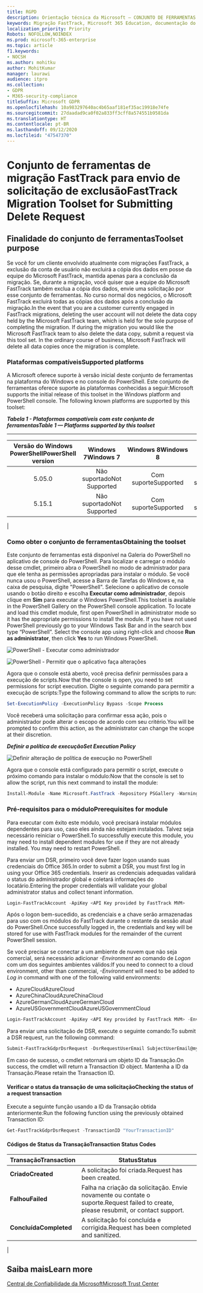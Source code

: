 ```yaml
---
title: RGPD
description: Orientação técnica da Microsoft — CONJUNTO DE FERRAMENTAS DE MIGRAÇÕES FASTTRACK PARA ENVIAR SOLICITAÇÃO DE EXCLUSÃO
keywords: Migração FastTrack, Microsoft 365 Education, documentação do Microsoft 365, RGPD
localization_priority: Priority
Robots: NOFOLLOW,NOINDEX
ms.prod: microsoft-365-enterprise
ms.topic: article
f1.keywords:
- NOCSH
ms.author: mohitku
author: MohitKumar
manager: laurawi
audience: itpro
ms.collection:
- GDPR
- M365-security-compliance
titleSuffix: Microsoft GDPR
ms.openlocfilehash: 10a983297640ac4b65aaf181ef35ac19918e74fe
ms.sourcegitcommit: 27daadad9ca0f02a833ff3cff8a574551b9581da
ms.translationtype: HT
ms.contentlocale: pt-BR
ms.lasthandoff: 09/12/2020
ms.locfileid: "47547370"
---
```

# <a name="fasttrack-migration-toolset-for-submitting-delete-request"></a><span data-ttu-id="e7baa-104">Conjunto de ferramentas de migração FastTrack para envio de solicitação de exclusão</span><span class="sxs-lookup"><span data-stu-id="e7baa-104">FastTrack Migration Toolset for Submitting Delete Request</span></span>

## <a name="toolset-purpose"></a><span data-ttu-id="e7baa-105">Finalidade do conjunto de ferramentas</span><span class="sxs-lookup"><span data-stu-id="e7baa-105">Toolset purpose</span></span>

<span data-ttu-id="e7baa-p101">Se você for um cliente envolvido atualmente com migrações FastTrack, a exclusão da conta de usuário não excluirá a cópia dos dados em posse da equipe do Microsoft FastTrack, mantida apenas para a conclusão da migração. Se, durante a migração, você quiser que a equipe do Microsoft FastTrack também exclua a cópia dos dados, envie uma solicitação por esse conjunto de ferramentas. No curso normal dos negócios, o Microsoft FastTrack excluirá todas as cópias dos dados após a conclusão da migração.</span><span class="sxs-lookup"><span data-stu-id="e7baa-p101">In the event that you are a customer currently engaged in FastTrack migrations, deleting the user account will not delete the data copy held by the Microsoft FastTrack team, which is held for the sole purpose of completing the migration. If during the migration you would like the Microsoft FastTrack team to also delete the data copy, submit a request via this tool set. In the ordinary course of business, Microsoft FastTrack will delete all data copies once the migration is complete.</span></span>

### <a name="supported-platforms"></a><span data-ttu-id="e7baa-109">Plataformas compatíveis</span><span class="sxs-lookup"><span data-stu-id="e7baa-109">Supported platforms</span></span>

<span data-ttu-id="e7baa-p102">A Microsoft oferece suporte à versão inicial deste conjunto de ferramentas na plataforma do Windows e no console do PowerShell. Este conjunto de ferramentas oferece suporte às plataformas conhecidas a seguir:</span><span class="sxs-lookup"><span data-stu-id="e7baa-p102">Microsoft supports the initial release of this  toolset in the Windows platform and PowerShell console. The following known platforms are supported by this toolset:</span></span>

<span data-ttu-id="e7baa-112">***Tabela 1 - Plataformas compatíveis com este conjunto de ferramentas***</span><span class="sxs-lookup"><span data-stu-id="e7baa-112">***Table 1 — Platforms supported by this toolset***</span></span>

****

|<span data-ttu-id="e7baa-113">Versão do Windows PowerShell</span><span class="sxs-lookup"><span data-stu-id="e7baa-113">PowerShell version</span></span>|<span data-ttu-id="e7baa-114">Windows 7</span><span class="sxs-lookup"><span data-stu-id="e7baa-114">Windows 7</span></span>|<span data-ttu-id="e7baa-115">Windows 8</span><span class="sxs-lookup"><span data-stu-id="e7baa-115">Windows 8</span></span>|<span data-ttu-id="e7baa-116">Windows 10</span><span class="sxs-lookup"><span data-stu-id="e7baa-116">Windows 10</span></span>|<span data-ttu-id="e7baa-117">Windows Server 2012</span><span class="sxs-lookup"><span data-stu-id="e7baa-117">Windows Server 2012</span></span>|<span data-ttu-id="e7baa-118">Windows Server 2016</span><span class="sxs-lookup"><span data-stu-id="e7baa-118">Windows Server 2016</span></span>|
|:---:|:---:|:---:|:---:|:---:|:---:|
|<span data-ttu-id="e7baa-119">5.0</span><span class="sxs-lookup"><span data-stu-id="e7baa-119">5.0</span></span>|<span data-ttu-id="e7baa-120">Não suportado</span><span class="sxs-lookup"><span data-stu-id="e7baa-120">Not Supported</span></span>|<span data-ttu-id="e7baa-121">Com suporte</span><span class="sxs-lookup"><span data-stu-id="e7baa-121">Supported</span></span>|<span data-ttu-id="e7baa-122">Com suporte</span><span class="sxs-lookup"><span data-stu-id="e7baa-122">Supported</span></span>|<span data-ttu-id="e7baa-123">Com suporte</span><span class="sxs-lookup"><span data-stu-id="e7baa-123">Supported</span></span>|<span data-ttu-id="e7baa-124">Com suporte</span><span class="sxs-lookup"><span data-stu-id="e7baa-124">Supported</span></span>|
|<span data-ttu-id="e7baa-125">5.1</span><span class="sxs-lookup"><span data-stu-id="e7baa-125">5.1</span></span>|<span data-ttu-id="e7baa-126">Não suportado</span><span class="sxs-lookup"><span data-stu-id="e7baa-126">Not Supported</span></span>|<span data-ttu-id="e7baa-127">Com suporte</span><span class="sxs-lookup"><span data-stu-id="e7baa-127">Supported</span></span>|<span data-ttu-id="e7baa-128">Com suporte</span><span class="sxs-lookup"><span data-stu-id="e7baa-128">Supported</span></span>|<span data-ttu-id="e7baa-129">Com suporte</span><span class="sxs-lookup"><span data-stu-id="e7baa-129">Supported</span></span>|<span data-ttu-id="e7baa-130">Com suporte</span><span class="sxs-lookup"><span data-stu-id="e7baa-130">Supported</span></span>|
|

### <a name="obtaining-the-toolset"></a><span data-ttu-id="e7baa-131">Como obter o conjunto de ferramentas</span><span class="sxs-lookup"><span data-stu-id="e7baa-131">Obtaining the toolset</span></span>

<span data-ttu-id="e7baa-p103">Este conjunto de ferramentas está disponível na Galeria do PowerShell no aplicativo de console do PowerShell. Para localizar e carregar o módulo desse cmdlet, primeiro abra o PowerShell no modo de administrador para que ele tenha as permissões apropriadas para instalar o módulo. Se você nunca usou o PowerShell, acesse a Barra de Tarefas do Windows e, na caixa de pesquisa, digite "PowerShell". Selecione o aplicativo de console usando o botão direito e escolha **Executar como administrador**, depois clique em **Sim** para executar o Windows PowerShell.</span><span class="sxs-lookup"><span data-stu-id="e7baa-p103">This toolset is available in the PowerShell Gallery on the PowerShell console application.  To locate and load this cmdlet module, first open PowerShell in administrator mode so it has the appropriate permissions to install the module. If you have not used PowerShell previously go to your Windows Task Bar and in the search box type “PowerShell”. Select the console app using right-click and choose **Run as administrator**, then click **Yes** to run Windows PowerShell.</span></span>

![PowerShell - Executar como administrador](../media/fasttrack-powershell_image.png)

![PowerShell - Permitir que o aplicativo faça alterações](../media/fasttrack-run-powershell_image.png)

<span data-ttu-id="e7baa-138">Agora que o console está aberto, você precisa definir permissões para a execução de scripts.</span><span class="sxs-lookup"><span data-stu-id="e7baa-138">Now that the console is open, you need to set permissions for script execution.</span></span> <span data-ttu-id="e7baa-139">Digite o seguinte comando para permitir a execução de scripts:</span><span class="sxs-lookup"><span data-stu-id="e7baa-139">Type the following command to allow the scripts to run:</span></span>

```powershell
Set-ExecutionPolicy -ExecutionPolicy Bypass -Scope Process
```

<span data-ttu-id="e7baa-140">Você receberá uma solicitação para confirmar essa ação, pois o administrador pode alterar o escopo de acordo com seu critério.</span><span class="sxs-lookup"><span data-stu-id="e7baa-140">You will be prompted to confirm this action, as the administrator can change the scope at their discretion.</span></span>

<span data-ttu-id="e7baa-141">***Definir a política de execução***</span><span class="sxs-lookup"><span data-stu-id="e7baa-141">***Set Execution Policy***</span></span>

![Definir alteração de política de execução no PowerShell](../media/powershell-set-execution-policy_image.png)

<span data-ttu-id="e7baa-143">Agora que o console está configurado para permitir o script, execute o próximo comando para instalar o módulo:</span><span class="sxs-lookup"><span data-stu-id="e7baa-143">Now that the console is set to allow the script, run this next command to install the module:</span></span>

```powershell
Install-Module -Name Microsoft.FastTrack -Repository PSGallery -WarningAction SilentlyContinue -Force
```

### <a name="prerequisites-for-module"></a><span data-ttu-id="e7baa-144">Pré-requisitos para o módulo</span><span class="sxs-lookup"><span data-stu-id="e7baa-144">Prerequisites for module</span></span>

<span data-ttu-id="e7baa-p105">Para executar com êxito este módulo, você precisará instalar módulos dependentes para uso, caso eles ainda não estejam instalados. Talvez seja necessário reiniciar o PowerShell.</span><span class="sxs-lookup"><span data-stu-id="e7baa-p105">To successfully execute this module, you may need to install dependent modules for use if they are not already installed. You may need to restart PowerShell.</span></span>

<span data-ttu-id="e7baa-147">Para enviar um DSR, primeiro você deve fazer logon usando suas credenciais do Office 365.</span><span class="sxs-lookup"><span data-stu-id="e7baa-147">In order to submit a DSR, you must first log in using your Office 365 credentials.</span></span> <span data-ttu-id="e7baa-148">Inserir as credenciais adequadas validará o status do administrador global e coletará informações do locatário.</span><span class="sxs-lookup"><span data-stu-id="e7baa-148">Entering the proper credentials will validate your global administrator status and collect tenant information.</span></span>

```powershell
Login-FastTrackAccount -ApiKey <API Key provided by FastTrack MVM>
```

<span data-ttu-id="e7baa-149">Após o logon bem-sucedido, as credenciais e a chave serão armazenadas para uso com os módulos do FastTrack durante o restante da sessão atual do PowerShell.</span><span class="sxs-lookup"><span data-stu-id="e7baa-149">Once successfully logged in, the credentials and key will be stored for use with FastTrack modules for the remainder of the current PowerShell session.</span></span>

<span data-ttu-id="e7baa-150">Se você precisar se conectar a um ambiente de nuvem que não seja comercial, será necessário adicionar *-Environment* ao comando de *Logon* com um dos seguintes ambientes válidos:</span><span class="sxs-lookup"><span data-stu-id="e7baa-150">If you need to connect to a cloud environment, other than commercial, *-Environment* will need to be added to *Log in* command with one of the following valid environments:</span></span>

- <span data-ttu-id="e7baa-151">AzureCloud</span><span class="sxs-lookup"><span data-stu-id="e7baa-151">AzureCloud</span></span>
- <span data-ttu-id="e7baa-152">AzureChinaCloud</span><span class="sxs-lookup"><span data-stu-id="e7baa-152">AzureChinaCloud</span></span>
- <span data-ttu-id="e7baa-153">AzureGermanCloud</span><span class="sxs-lookup"><span data-stu-id="e7baa-153">AzureGermanCloud</span></span>
- <span data-ttu-id="e7baa-154">AzureUSGovernmentCloud</span><span class="sxs-lookup"><span data-stu-id="e7baa-154">AzureUSGovernmentCloud</span></span>

```powershell
Login-FastTrackAccount -ApiKey <API Key provided by FastTrack MVM> -Environment <cloud environment>
```

<span data-ttu-id="e7baa-155">Para enviar uma solicitação de DSR, execute o seguinte comando:</span><span class="sxs-lookup"><span data-stu-id="e7baa-155">To submit a DSR request, run the following command:</span></span>

```powershell
Submit-FastTrackGdprDsrRequest -DsrRequestUserEmail SubjectUserEmail@mycompany.com
```

<span data-ttu-id="e7baa-156">Em caso de sucesso, o cmdlet retornará um objeto ID da Transação.</span><span class="sxs-lookup"><span data-stu-id="e7baa-156">On success, the cmdlet will return a Transaction ID object.</span></span> <span data-ttu-id="e7baa-157">Mantenha a ID da Transação.</span><span class="sxs-lookup"><span data-stu-id="e7baa-157">Please retain the Transaction ID.</span></span>

#### <a name="checking-the-status-of-a-request-transaction"></a><span data-ttu-id="e7baa-158">Verificar o status da transação de uma solicitação</span><span class="sxs-lookup"><span data-stu-id="e7baa-158">Checking the status of a request transaction</span></span>

<span data-ttu-id="e7baa-159">Execute a seguinte função usando a ID da Transação obtida anteriormente:</span><span class="sxs-lookup"><span data-stu-id="e7baa-159">Run the following function using the previously obtained Transaction ID:</span></span>

```powershell
Get-FastTrackGdprDsrRequest -TransactionID "YourTransactionID"
```

#### <a name="transaction-status-codes"></a><span data-ttu-id="e7baa-160">Códigos de Status da Transação</span><span class="sxs-lookup"><span data-stu-id="e7baa-160">Transaction Status Codes</span></span>

|<span data-ttu-id="e7baa-161">Transação</span><span class="sxs-lookup"><span data-stu-id="e7baa-161">Transaction</span></span>|<span data-ttu-id="e7baa-162">Status</span><span class="sxs-lookup"><span data-stu-id="e7baa-162">Status</span></span>|
|---|---|
|<span data-ttu-id="e7baa-163">**Criado**</span><span class="sxs-lookup"><span data-stu-id="e7baa-163">**Created**</span></span>|<span data-ttu-id="e7baa-164">A solicitação foi criada.</span><span class="sxs-lookup"><span data-stu-id="e7baa-164">Request has been created.</span></span>|
|<span data-ttu-id="e7baa-165">**Falhou**</span><span class="sxs-lookup"><span data-stu-id="e7baa-165">**Failed**</span></span>|<span data-ttu-id="e7baa-166">Falha na criação da solicitação. Envie novamente ou contate o suporte.</span><span class="sxs-lookup"><span data-stu-id="e7baa-166">Request failed to create, please resubmit, or contact support.</span></span>|
|<span data-ttu-id="e7baa-167">**Concluída**</span><span class="sxs-lookup"><span data-stu-id="e7baa-167">**Completed**</span></span>|<span data-ttu-id="e7baa-168">A solicitação foi concluída e corrigida.</span><span class="sxs-lookup"><span data-stu-id="e7baa-168">Request has been completed and sanitized.</span></span>|
|

<!-- original version: **Created**  Request has been created<br/>**Failed** Request failed to create, please resubmit, or contact support<br/>**Completed** Request has been completed and sanitized -->

## <a name="learn-more"></a><span data-ttu-id="e7baa-169">Saiba mais</span><span class="sxs-lookup"><span data-stu-id="e7baa-169">Learn more</span></span>

[<span data-ttu-id="e7baa-170">Central de Confiabilidade da Microsoft</span><span class="sxs-lookup"><span data-stu-id="e7baa-170">Microsoft Trust Center</span></span>](https://www.microsoft.com/trust-center/privacy/gdpr-overview)
